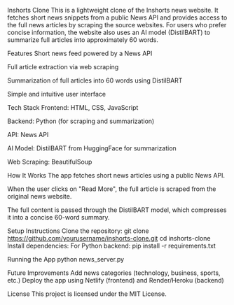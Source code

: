 Inshorts Clone
This is a lightweight clone of the Inshorts news website. It fetches short news snippets from a public News API and provides access to the full news articles by scraping the source websites. For users who prefer concise information, the website also uses an AI model (DistilBART) to summarize full articles into approximately 60 words.

Features
Short news feed powered by a News API

Full article extraction via web scraping

Summarization of full articles into 60 words using DistilBART

Simple and intuitive user interface

Tech Stack
Frontend: HTML, CSS, JavaScript

Backend: Python (for scraping and summarization)

API: News API

AI Model: DistilBART from HuggingFace for summarization

Web Scraping: BeautifulSoup

How It Works
The app fetches short news articles using a public News API.

When the user clicks on "Read More", the full article is scraped from the original news website.

The full content is passed through the DistilBART model, which compresses it into a concise 60-word summary.

Setup Instructions
Clone the repository:
  git clone https://github.com/yourusername/inshorts-clone.git
  cd inshorts-clone
Install dependencies:
  For Python backend:
    pip install -r requirements.txt

Running the App
python news_server.py

Future Improvements
Add news categories (technology, business, sports, etc.)
Deploy the app using Netlify (frontend) and Render/Heroku (backend)

License
This project is licensed under the MIT License.
